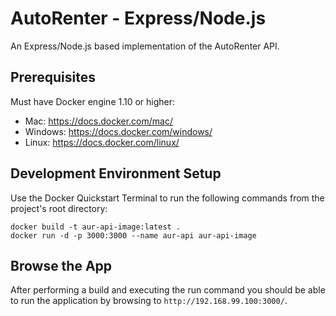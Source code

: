 # AutoRenter - Express/Node.js #

An Express/Node.js based implementation of the AutoRenter API.

## Prerequisites ##

Must have Docker engine 1.10 or higher:

* Mac: https://docs.docker.com/mac/
* Windows: https://docs.docker.com/windows/
* Linux: https://docs.docker.com/linux/

## Development Environment Setup ##

Use the Docker Quickstart Terminal to run the following commands from the project's root directory:

```
docker build -t aur-api-image:latest .
docker run -d -p 3000:3000 --name aur-api aur-api-image
```

## Browse the App

After performing a build and executing the run command you should be able to run the application by browsing to `http://192.168.99.100:3000/`.
